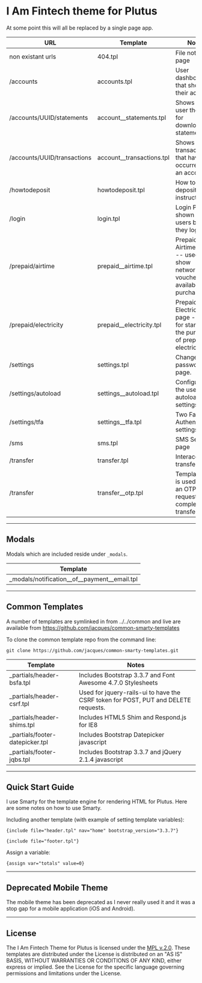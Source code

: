 # I Am Fintech theme for Plutus

At some point this will all be replaced by a single page app.

| URL                         | Template                  | Notes                                                                             |
| --------------------------- | ------------------------- | --------------------------------------------------------------------------------- |
| non existant urls           | 404.tpl                   | File not found page                                                               |
| /accounts                   | accounts.tpl              | User dashboard that shows their accounts                                          |
| /accounts/UUID/statements   | account__statements.tpl   | Shows the user the links for downloadable statements.                             |
| /accounts/UUID/transactions | account__transactions.tpl | Shows the transactions that have occurred on an account.                          |
| /howtodeposit               | howtodeposit.tpl          | How to deposit instructions                                                       |
| /login                      | login.tpl                 | Login Page -- shown to users before they login                                    |
| /prepaid/airtime            | prepaid__airtime.tpl      | Prepaid Airtime page -- used to show networks and vouchers available for purchase |
| /prepaid/electricity        | prepaid__electricity.tpl  | Prepaid Electricity page -- used for starting the purchase of prepaid electricity |
| /settings                   | settings.tpl              | Change your password page.                                                        |
| /settings/autoload          | settings__autoload.tpl    | Configures the users autoload settings.                                           |
| /settings/tfa               | settings__tfa.tpl         | Two Factor Authentication settings                                                |
| /sms                        | sms.tpl                   | SMS Sending page                                                                  |
| /transfer                   | transfer.tpl              | Interaccount transfer                                                             |
| /transfer                   | transfer__otp.tpl         | Template that is used when an OTP is requested to complete the transfer.          |

---

## Modals

Modals which are included reside under ```_modals```.

| Template                                     |
| -------------------------------------------- |
| _modals/notification__of__payment__email.tpl | 

---

## Common Templates

A number of templates are symlinked in from ../../common and live are available from
https://github.com/jacques/common-smarty-templates

To clone the common template repo from the command line:

```
git clone https://github.com/jacques/common-smarty-templates.git
```

| Template                        | Notes                                                                              |
| ------------------------------- | ---------------------------------------------------------------------------------- |
| _partials/header-bsfa.tpl       | Includes Bootstrap 3.3.7 and Font Awesome 4.7.0 Stylesheets                        |
| _partials/header-csrf.tpl       | Used for jquery-rails-ui to have the CSRF token for POST, PUT and DELETE requests. |
| _partials/header-shims.tpl      | Includes HTML5 Shim and Respond.js for IE8                                         |
| _partials/footer-datepicker.tpl | Includes Bootstrap Datepicker javascript                                           |
| _partials/footer-jqbs.tpl       | Includes Bootstrap 3.3.7 and jQuery 2.1.4 javascript                               |

---

## Quick Start Guide

I use Smarty for the template engine for rendering HTML for Plutus.  Here are some
notes on how to use Smarty.

Including another template (with example of setting template variables):

```
{include file="header.tpl" nav="home" bootstrap_version="3.3.7"}
```

```
{include file="footer.tpl"}
```

Assign a variable:

```
{assign var="totals" value=0}
```

---

## Deprecated Mobile Theme

The mobile theme has been deprecated as I never really used it and it was a stop gap for a mobile application (iOS and Android).

---

## License

The I Am Fintech Theme for Plutus is licensed under the [MPL v.2.0](LICENSE).
These templates are distributed under the License is distributed
on an "AS IS" BASIS, WITHOUT WARRANTIES OR CONDITIONS OF ANY KIND,
either express or implied. See the License for the specific language
governing permissions and limitations under the License.
